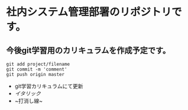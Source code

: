 # 社内システム管理部署のリポジトリです。
## 今後git学習用のカリキュラムを作成予定です。
```shell:git
git add project/filename
git commit -m 'comment'
git push origin master
```

- git学習カリキュラムにて更新
- _イタリック_
- ~打消し線~
